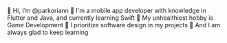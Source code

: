 👋 Hi, I’m @parkoriann
📱 I'm a mobile app developer with knowledge in Flutter and Java, and currently learning Swift
👾 My unhealthiest hobby is Game Development
📑 I prioritize software design in my projects
🌱 And I am always glad to keep learning


<!---
parkoriann/parkoriann is a ✨ special ✨ repository because its `README.md` (this file) appears on your GitHub profile.
You can click the Preview link to take a look at your changes.
--->
